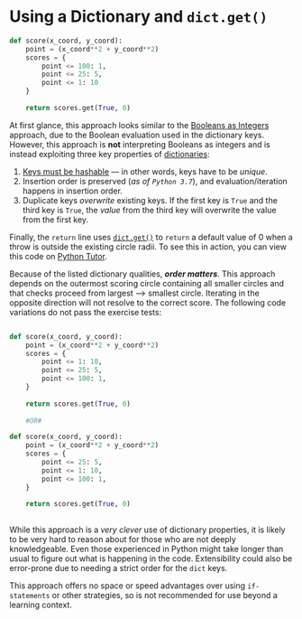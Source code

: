 # Using a Dictionary and `dict.get()`


```python
def score(x_coord, y_coord):
    point = (x_coord**2 + y_coord**2)
    scores = {
        point <= 100: 1,
        point <= 25: 5,
        point <= 1: 10
    }
    
    return scores.get(True, 0)
```

At first glance, this approach looks similar to the [Booleans as Integers][approach-boolean-values-as-integers] approach, due to the Boolean evaluation used in the dictionary keys.
However, this approach is **not** interpreting Booleans as integers and is instead exploiting three key properties of [dictionaries][dicts]:


1.  [Keys must be hashable][hashable-keys] — in other words, keys have to be _unique_.
2.  Insertion order is preserved (_as of `Python 3.7`_), and evaluation/iteration happens in insertion order.
3.  Duplicate keys _overwrite_ existing keys.
    If the first key is `True` and the third key is `True`, the _value_ from the third key will overwrite the value from the first key.

Finally, the `return` line uses [`dict.get()`][dict-get] to `return` a default value of 0 when a throw is outside the existing circle radii.
To see this in action, you can view this code on [Python Tutor][dict-get-python-tutor].


Because of the listed dictionary qualities, **_order matters_**.
This approach depends on the outermost scoring circle containing all smaller circles and that
checks proceed from largest --> smallest circle.
Iterating in the opposite direction will not resolve to the correct score.
The following code variations do not pass the exercise tests:


```python

def score(x_coord, y_coord):
    point = (x_coord**2 + y_coord**2)
    scores = {
        point <= 1: 10,
        point <= 25: 5,
        point <= 100: 1,
    }
    
    return scores.get(True, 0)
    
    #OR#

def score(x_coord, y_coord):
    point = (x_coord**2 + y_coord**2)
    scores = {
        point <= 25: 5,
        point <= 1: 10,
        point <= 100: 1,
    }
    
    return scores.get(True, 0)
    
```

While this approach is a _very clever_ use of dictionary properties, it is likely to be very hard to reason about for those who are not deeply knowledgeable.
Even those experienced in Python might take longer than usual to figure out what is happening in the code.
Extensibility could also be error-prone due to needing a strict order for the `dict` keys.

This approach offers no space or speed advantages over using `if-statements` or other strategies, so is not recommended for use beyond a learning context.

[approach-boolean-values-as-integers]: https://exercism.org/tracks/python/exercises/darts/approaches/boolean-values-as-integers
[dicts]: https://docs.python.org/3/library/stdtypes.html#mapping-types-dict
[dict-get]: https://docs.python.org/3/library/stdtypes.html#dict.get
[dict-get-python-tutor]: https://pythontutor.com/render.html#code=def%20score%28x_coord,%20y_coord%29%3A%0A%20%20%20%20point%20%3D%20%28x_coord**2%20%2B%20y_coord**2%29%0A%20%20%20%20scores%20%3D%20%7B%0A%20%20%20%20%20%20%20%20point%20%3C%3D%20100%3A%201,%0A%20%20%20%20%20%20%20%20point%20%3C%3D%2025%3A%205,%0A%20%20%20%20%20%20%20%20point%20%3C%3D%201%3A%2010%0A%20%20%20%20%7D%0A%20%20%20%20%0A%20%20%20%20return%20scores.get%28True,%200%29%0A%20%20%20%20%0Aprint%28score%281,3%29%29&cumulative=false&curInstr=0&heapPrimitives=nevernest&mode=display&origin=opt-frontend.js&py=311&rawInputLstJSON=%5B%5D&textReferences=false
[hashable-keys]: https://www.pythonmorsels.com/what-are-hashable-objects/#dictionary-keys-must-be-hashable
